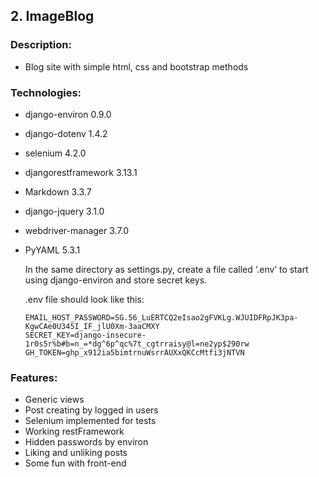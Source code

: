 
## 2. ImageBlog

### Description:
* Blog site with simple html, css and bootstrap methods 

### Technologies:
* django-environ           0.9.0
* django-dotenv            1.4.2
* selenium                 4.2.0
* djangorestframework      3.13.1
* Markdown                 3.3.7
* django-jquery            3.1.0
* webdriver-manager        3.7.0
* PyYAML                   5.3.1

     
     In the same directory as settings.py, create a file called ‘.env’ to start using django-environ and store secret keys.
     
     .env file should look like this:
     
      EMAIL_HOST_PASSWORD=SG.56_LuERTCQ2eIsao2gFVKLg.WJUIDFRpJK3pa-KgwCAe0U345I_IF_jlU0Xm-3aaCMXY
      SECRET_KEY=django-insecure-1r0s5r%b#b=n_=*dg^6p^qc%7t_cgtrraisy@l=ne2yp$290rw
      GH_TOKEN=ghp_x912ia5bimtrnuWsrrAUXxQKCcMtfi3jNTVN

### Features:
* Generic views
* Post creating by logged in users
* Selenium implemented for tests
* Working restFramework
* Hidden passwords by environ
* Liking and unliking posts
* Some fun with front-end
